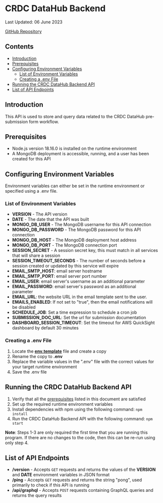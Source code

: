 # CRDC DataHub Backend

Last Updated: 06 June 2023

[GitHub Repository](https://github.com/CBIIT/crdc-datahub-backend)  

## Contents

 - [Introduction](#introduction)
 - [Prerequisites](#prerequisites)
 - [Configuring Environment Variables](#configuring-environment-variables)
   - [List of Environment Variables](#list-of-environment-variables)
   - [Creating a .env File](#creating-a-env-file)
 - [Running the CRDC DataHub Backend API](#running-the-crdc-datahub-backend-api)
 - [List of API Endpoints](#list-of-api-endpoints)

## Introduction

This API is used to store and query data related to the CRDC DataHub pre-submission form workflow.

## Prerequisites

 - Node.js version 18.16.0 is installed on the runtime environment
 - A MongoDB deployment is accessible, running, and a user has been created for this API

## Configuring Environment Variables

Environment variables can either be set in the runtime environment or specified using a .env file.

### List of Environment Variables

 - **VERSION** - The API version
 - **DATE** - The date that the API was built
 - **MONGO_DB_USER** - The MongoDB username for this API connection
 - **MONGO_DB_PASSWORD** - The MongoDB password for this API connection
 - **MONGO_DB_HOST** - The MongoDB deployment host address
 - **MONGO_DB_PORT** - The MongoDB connection port
 - **SESSION_SECRET** - A session secret key, this must match in all services that will share a session
 - **SESSION_TIMEOUT_SECONDS** - The number of seconds before a session created or updated by this service will expire
 - **EMAIL_SMTP_HOST**: email server hostname
 - **EMAIL_SMTP_PORT**: email server port number
 - **EMAIL_USER**: email server's username as an additional parameter
 - **EMAIL_PASSWORD**: email server's password as an additional parameter
 - **EMAIL_URL**: the website URL in the email template sent to the user.
 - **EMAILS_ENABLED**: If not set to "true", then the email notifications will be disabled
 - **SCHEDULE_JOB**: Set a time expression to schedule a cron job
 - **SUBMISSION_DOC_URL**: Set the url for submission documentation
 - **DASHBOARD_SESSION_TIMEOUT**: Set the timeout for AWS QuickSight dashboard by default 30 minutes
### Creating a .env File

1. Locate the [**env.template**](./env.template) file and create a copy
2. Rename the copy to **.env**
3. Replace the variable values in the ".env" file with the correct values for your target runtime environment
4. Save the .env file

## Running the CRDC DataHub Backend API

1. Verify that all the [prerequisites](#prerequisites) listed in this document are satisfied
2. Set up the required runtime environment variables
3. Install dependencies with npm using the following command: ```npm install```
4. Run the CRDC DataHub Backend API with the following command: ```npm start```

**Note**: Steps 1-3 are only required the first time that you are running this program. If there are no changes to the code, then this can be re-run using only step 4.

## List of API Endpoints

 - **/version** - Accepts ```GET``` requests and returns the values of the **VERSION** and **DATE** environment variables in JSON format
 - **/ping** - Accepts ```GET``` requests and returns the string "pong", used primarily to check if this API is running
 - **/api/graphql** - Accepts ```POST``` requests containing GraphQL queries and returns the query results


